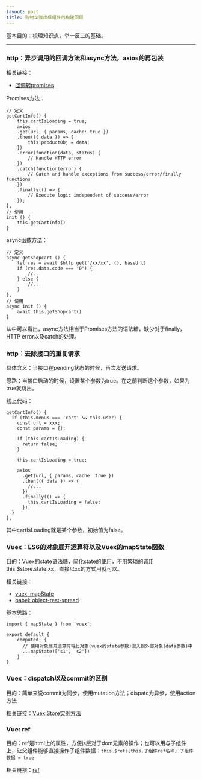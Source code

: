 ```yaml
---
layout: post
title: 购物车弹出框组件的构建回顾
---
```


基本目的：梳理知识点，举一反三的基础。

----

### http：异步调用的回调方法和async方法，axios的再包装

相关链接：

* [回调转promises](https://stackoverflow.com/questions/23559341/using-success-error-finally-catch-with-promises-in-angularjs)

Promises方法：
```
// 定义
getCartInfo() {
    this.cartIsLoading = true;
    axios
    .get(url, { params, cache: true })
    .then(({ data }) => {
        this.productObj = data;
    })
    .error(function(data, status) {
        // Handle HTTP error
    })
    .catch(function(error) {
        // Catch and handle exceptions from success/error/finally functions
    })
    .finally(() => {
        // Execute logic independent of success/error
    });
},
// 使用
init () {
    this.getCartInfo()
}
```

async函数方法：
```
// 定义
async getShopcart () {
    let res = await $http.get('/xx/xx', {}, baseUrl)
    if (res.data.code === "0") {
        //...
    } else {
        //...
    }
},
// 使用
async init () {
    await this.getShopcart()
}
```

从中可以看出，async方法相当于Promises方法的语法糖，缺少对于finally，HTTP error以及catch的处理。

### http：去除接口的重复请求

具体含义：当接口在pending状态的时候，再次发送请求。

思路：当接口启动的时候，设置某个参数为true。在之前判断这个参数，如果为true就跳出。

线上代码：
```
getCartInfo() {
  if (this.menus === 'cart' && this.user) {
    const url = xxx;
    const params = {};

    if (this.cartIsLoading) {
      return false;
    }

    this.cartIsLoading = true;

    axios
      .get(url, { params, cache: true })
      .then(({ data }) => {
        //...
      })
      .finally(() => {
        this.cartIsLoading = false;
      });
  }
},
```
其中cartIsLoading就是某个参数，初始值为false。


### Vuex：ES6的对象展开运算符以及Vuex的mapState函数

目的：Vuex的state语法糖，简化state的使用，不用繁琐的调用this.$store.state.xx，直接以xx的方式用就可以。

相关链接：

* [vuex: mapState](https://vuex.vuejs.org/zh/guide/state.html#mapstate-%E8%BE%85%E5%8A%A9%E5%87%BD%E6%95%B0)
* [babel: object-rest-spread](https://babeljs.io/docs/en/babel-plugin-transform-object-rest-spread/)

基本思路：

```
import { mapState } from 'vuex';

export default {
    computed: {
      // 使用对象展开运算符将此对象(vuex的state参数)混入到外部对象(data参数)中
      ...mapState(['s1', 's2'])
    }
}
```

### Vuex：dispatch以及commit的区别

目的：简单来说commit为同步，使用mutation方法；dispatc为异步，使用action方法

相关链接：[Vuex.Store实例方法](https://vuex.vuejs.org/zh/api/#commit)


### Vue: ref

目的：ref是html上的属性，方便js层对于dom元素的操作；也可以用与子组件上，让父组件能够直接操作子组件数据：```this.$refs[this.子组件ref名称].子组件数据 = true```

相关链接：[ref](https://cn.vuejs.org/v2/api/#ref)
